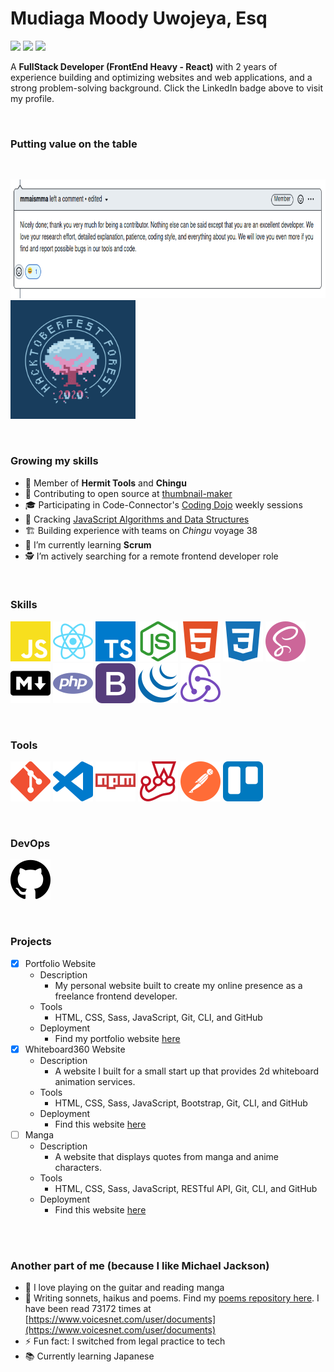 # Mudiaga Moody Uwojeya, Esq
[![](https://img.shields.io/badge/Twitter-%40moodymudiaga-9cf?style=plastic&logo=twitter&labelColor=white&logoWidth=20)](https://twitter.com/MoodyMudiaga)
[![](https://img.shields.io/badge/LinkedIn-Mudiaga%20Moody%20Uwojeya-blue?style=plastic&logo=linkedin&labelColor=lightgrey&logoWidth=20)](https://www.linkedin.com/in/mudiaga-moody-uwojeya)
[![](https://img.shields.io/badge/Gmail-mudiagauwojeya@gmail.com-red?style=plastic&logo=gmail&labelColor=lightgrey&logoWidth=20)](mailto:moody.mudiaga@gmail.com)

A **FullStack Developer (FrontEnd Heavy - React)** with 2 years of experience building and optimizing websites and web applications, and a strong problem-solving background. Click the LinkedIn badge above to visit my profile.

<br>

### Putting value on the table

<br>

[<img src="./assets/screenshot-mma-comment.png" width="800px" height="190px">](./assets/hacktoberfest-2020-badge.png)
[<img src="./assets/hacktoberfest-2020-badge.png" width="200px" height="190px">](./assets/hacktoberfest-2020-badge.png)

<br>

### Growing my skills

- 🤝 Member of **Hermit Tools** and **Chingu**
- 👯 Contributing to open source at [thumbnail-maker](https://github.com/Hermit-Tools/Thumbnail-Maker)
- 🎓 Participating in Code-Connector's [Coding Dojo](https://github.com/codeconnector/CodingDojo) weekly sessions
- 🧗 Cracking [JavaScript Algorithms and Data Structures](https://github.com/uwojeyamudiaga/javascript-algorithms-master)
- 🏗️ Building experience with teams on _Chingu_ voyage 38
- 🌱 I’m currently learning **Scrum**
- 🕵️ I’m actively searching for a remote frontend developer role

<br>

### Skills

![<img src="assets/SVG/javascript.svg" />](./assets/SVG/javascript.svg)
![<img src="assets/SVG/react.svg" />](./assets/SVG/react.svg)
![<img src="assets/SVG/typescript.svg" />](./assets/SVG/typescript.svg)
![<img src="assets/SVG/node-dot-js.svg" />](./assets/SVG/node-dot-js.svg)
![<img src="assets/SVG/html5.svg" />](./assets/SVG/html5.svg)
![<img src="assets/SVG/css3.svg" />](./assets/SVG/css3.svg)
![<img src="assets/SVG/sass.svg" />](./assets/SVG/sass.svg)
![<img src="assets/SVG/markdown.svg" />](./assets/SVG/markdown.svg)
![<img src="assets/SVG/php.svg" />](./assets/SVG/php.svg)
![<img src="assets/SVG/bootstrap.svg" />](./assets/SVG/bootstrap.svg)
![<img src="assets/SVG/jquery.svg" />](./assets/SVG/jquery.svg)
![<img src="assets/SVG/redux.svg" />](./assets/SVG/redux.svg)

<br>

### Tools

![<img src="assets/SVG/git.svg" />](./assets/SVG/git.svg)
![<img src="assets/SVG/visualstudiocode.svg" />](./assets/SVG/visualstudiocode.svg)
![<img src="assets/SVG/npm.svg" />](./assets/SVG/npm.svg)
![<img src="assets/SVG/jest.svg" />](./assets/SVG/jest.svg)
![<img src="assets/SVG/postman.svg" />](./assets/SVG/postman.svg)
![<img src="assets/SVG/trello.svg" />](./assets/SVG/trello.svg)

<br>

### DevOps

![<img src="assets/SVG/github.svg" />](./assets/SVG/github.svg)


<!-- | Tech | Years of Experience |
| :--- | ---: |
| Bootstrap | 2 |
| Express | WIP |
| MongoDB | WIP |
| Agile/Scrum |  WIP |
| Redux | WIP |
| SEO | WIP |
| Trello | WIP |
| ZenHub | WIP | -->

<br>

### Projects
- [x] Portfolio Website
    + Description
        * My personal website built to create my online presence as a freelance frontend developer.
    + Tools
        * HTML, CSS, Sass, JavaScript, Git, CLI, and GitHub
    + Deployment
        * Find my portfolio website [here](https://eager-bartik-e30f1f.netlify.app/)
- [x] Whiteboard360 Website
    + Description
        * A website I built for a small start up that provides 2d whiteboard animation services.
    + Tools
        * HTML, CSS, Sass, JavaScript, Bootstrap, Git, CLI, and GitHub
    + Deployment
        * Find this website [here](https://uwojeyamudiaga.github.io/Whiteboard360/)
- [ ] Manga
    + Description
        * A website that displays quotes from manga and anime characters.
    + Tools
        * HTML, CSS, Sass, JavaScript, RESTful API, Git, CLI, and GitHub
    + Deployment
        * Find this website [here](https://uwojeyamudiaga.github.io/Manga/)

<br>
<br>

### Another part of me (because I like Michael Jackson)

- 🎸 I love playing on the guitar and reading manga
- 📝 Writing sonnets, haikus and poems. Find my [poems repository here](https://github.com/uwojeyamudiaga/poesy). I have been read 73172 times at [https://www.voicesnet.com/user/documents](https://www.voicesnet.com/user/documents)
- ⚡ Fun fact: I switched from legal practice to tech
- 📚 Currently learning Japanese


<!--
**moody2times/moody2times** is a ✨ _special_ ✨ repository because its `README.md` (this file) appears on your GitHub profile.
-->
